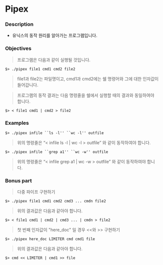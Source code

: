 # Pipex
### Description
- 유닉스의 동작 원리를 알아가는 프로그램입니다.
### Objectives
> 프로그램은 다음과 같이 실행될 것입니다.

    $> ./pipex file1 cmd1 cmd2 file2
> file1과 file2는 파일명이고, cmd1과 cmd2에는 쉘 명령어와 그에 대한 인자값이 들어갑니다.

> 프로그램의 동작 결과는 다음 명령줄을 쉘에서 실행할 때의 결과와 동일하여야 합니다.

    $> < file1 cmd1 | cmd2 > file2
### Examples
    $> ./pipex infile ``ls -l'' ``wc -l'' outfile

> 위의 명령줄은 “< infile ls -l | wc -l > outfile” 와 같이 동작하여야 합니다.

    $> ./pipex infile ``grep a1'' ``wc -w'' outfile
    
> 위의 명령줄은 “< infile grep a1 | wc -w > outfile” 와 같이 동작하여야 합니다.
### Bonus part
> 다중 파이프 구현하기

    $> ./pipex file1 cmd1 cmd2 cmd3 ... cmdn file2
> 위의 결과값은 다음과 같아야 합니다.

    $> < file1 cmd1 | cmd2 | cmd3 ... | cmdn > file2
> 첫 번째 인자값이 "here_doc" 일 경우 <<와 >> 구현하기

    $> ./pipex here_doc LIMITER cmd cmd1 file
> 위의 결과값은 다음과 같아야 합니다.

    $> cmd << LIMITER | cmd1 >> file
    

    

